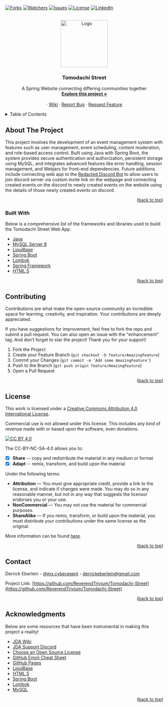 <div id="top"></div>

<!-- PROJECT SHIELDS -->
<!--
*** I'm using markdown "reference style" links for readability.
*** Reference links are enclosed in brackets [ ] instead of parentheses ( ).
*** See the bottom of this document for the declaration of the reference variables
*** for contributors-url, forks-url, etc. This is an optional, concise syntax you may use.
*** https://www.markdownguide.org/basic-syntax/#reference-style-links
-->
[![Forks][forks-shield]][forks-url]
[![Watchers][watchers-shield]][watchers-url]
[![Issues][issues-shield]][issues-url]
[![License][license-shield]][license-url]
[![LinkedIn][linkedin-shield]][linkedin-url]
<!-- PROJECT LOGO -->
<br />
<div align="center">
  <a href="https://github.com/ReverendTrivium/Tomodachi-Street">
    <img src="https://i.imgur.com/meGT6vF.jpeg" alt="Logo" width="150" height="150">
  </a>

<h3 align="center">Tomodachi Street</h3>
<p align="center">
    A Spring Website connecting differing communities together
    <br />
    <a href="https://github.com/ReverendTrivium/Tomodachi-Street"><strong>Explore this project »</strong></a>
    <br />
    <br />
    ·
    <a href="https://github.com/ReverendTrivium/Tomodachi-Street/wiki">Wiki</a>
    ·
    <a href="https://github.com/ReverendTrivium/Tomodachi-Street/issues">Report Bug</a>
    ·
    <a href="https://github.com/ReverendTrivium/Tomodachi-Street/issues">Request Feature</a>
  </p>
</div>

<!-- TABLE OF CONTENTS -->
<details>
  <summary>Table of Contents</summary>
  <ol>
    <li>
      <a href="#about-the-project">About The Project</a>
      <ul>
        <li><a href="#built-with">Built With</a></li>
      </ul>
    </li>
    <li><a href="#contributing">Contributing</a></li>
    <li><a href="#license">License</a></li>
    <li><a href="#contact">Contact</a></li>
    <li><a href="#acknowledgments">Acknowledgments</a></li>
  </ol>
</details>

<!-- ABOUT THE PROJECT -->
## About The Project
This project involves the development of an event management system with features such as user management, 
event scheduling, content moderation, and role-based access control. Built using Java 
with Spring Boot, the system provides secure authentication and authorization, 
persistent storage using MySQL, and integrates advanced features like error handling, 
session management, and Webjars for front-end dependencies. Future additions include connecting web app
to the [Redacted Discord Bot](https://github.com/ReverendTrivium/RedactedBot) to allow users to join
discord server via custom invite link on the webpage and connecting created events on the discord to newly created events
on the website using the details of those newly created events on discord.

<p align="right">(<a href="#top">back to top</a>)</p>

### Built With

Below is a comprehensive list of the frameworks and libraries used to build the Tomodachi Street Web App.

* [Java](https://github.com/DV8FromTheWorld/JDA)
* [MySQL Server 8](https://dev.mysql.com/downloads/mysql/8.0.html)
* [LiquiBase](https://www.liquibase.com)
* [Spring Boot](https://spring.io/projects/spring-boot)
* [Lombok](https://projectlombok.org)
* [Spring Framework](https://spring.io/projects/spring-framework)
* [HTML 5](https://www.w3schools.com/html/)

<p align="right">(<a href="#top">back to top</a>)</p>

<!-- CONTRIBUTING -->
## Contributing

Contributions are what make the open-source community an incredible space for learning, creativity, and inspiration. Your contributions are deeply appreciated.

If you have suggestions for improvement, feel free to fork the repo and submit a pull request. You can also open an issue with the "enhancement" tag.
And don’t forget to star the project! Thank you for your support!

1. Fork the Project
2. Create your Feature Branch (`git checkout -b feature/AmazingFeature`)
3. Commit your Changes (`git commit -m 'Add some AmazingFeature'`)
4. Push to the Branch (`git push origin feature/AmazingFeature`)
5. Open a Pull Request

<p align="right">(<a href="#top">back to top</a>)</p>

<!-- LICENSE -->
## License

This work is licensed under a
[Creative Commons Attribution 4.0 International License][cc-by].

Commercial use is not allowed under this license. This includes any kind of revenue made with or based upon the software, even donations.

[![CC BY 4.0][cc-by-image]][cc-by]

The CC-BY-NC-SA-4.0 allows you to:
- [x] **Share** -- copy and redistribute the material in any medium or format
- [x] **Adapt** -- remix, transform, and build upon the material

Under the following terms:
- **Attribution** — You must give appropriate credit, provide a link to the license, and indicate if changes were made. You may do so in any reasonable manner, but not in any way that suggests the licensor endorses you or your use.
- **NonCommercial** — You may not use the material for commercial purposes.
- **ShareAlike** — If you remix, transform, or build upon the material, you must distribute your contributions under the same license as the original.

More information can be found [here](https://creativecommons.org/licenses/by-nc-sa/4.0/).

<p align="right">(<a href="#top">back to top</a>)</p>



<!-- CONTACT -->
## Contact

Derrick Eberlein - [@mx.cyberagent](https://www.instagram.com/mx.cyberagent/) - derrickeberlein@gmail.com

Project Link: [https://github.com/ReverendTrivium/Tomodachi-Street](https://github.com/ReverendTrivium/Tomodachi-Street)

<p align="right">(<a href="#top">back to top</a>)</p>

<!-- ACKNOWLEDGMENTS -->
## Acknowledgments

Below are some resources that have been instrumental in making this project a reality!

* [JDA Wiki](https://jda.wiki/introduction/jda/)
* [JDA Support Discord](https://discord.gg/0hMr4ce0tIl3SLv5)
* [Choose an Open Source License](https://choosealicense.com)
* [GitHub Emoji Cheat Sheet](https://www.webpagefx.com/tools/emoji-cheat-sheet)
* [GitHub Pages](https://pages.github.com)
* [LiquiBase](https://docs.liquibase.com/home.html)
* [HTML 5](https://www.w3schools.com/html/)
* [Spring Boot](https://spring.io/projects/spring-boot#learn)
* [Lombok](https://projectlombok.org/features/)
* [MySQL](https://www.w3schools.com/MySQL/default.asp)

<p align="right">(<a href="#top">back to top</a>)</p>

<!-- MARKDOWN LINKS & IMAGES -->
<!-- https://www.markdownguide.org/basic-syntax/#reference-style-links -->
[forks-shield]: https://img.shields.io/github/forks/ReverendTrivium/Tomodachi-Street?style=for-the-badge
[forks-url]: https://github.com/ReverendTrivium/Tomodachi-Street/forks
[watchers-shield]: https://img.shields.io/github/watchers/ReverendTrivium/Tomodachi-Street?style=for-the-badge
[watchers-url]: https://github.com/ReverendTrivium/Tomodachi-Street/watchers
[issues-shield]: https://img.shields.io/github/issues/ReverendTrivium/Tomodachi-Street?style=for-the-badge
[issues-url]: https://github.com/ReverendTrivium/Tomodachi-Street/issues
[license-shield]: https://img.shields.io/badge/License-CC%20BY%204.0-lightgrey.svg?style=for-the-badge
[license-url]: https://github.com/ReverendTrivium/Tomodachi-Street/blob/main/LICENSE
[linkedin-shield]: https://img.shields.io/badge/-LinkedIn-black.svg?style=for-the-badge&logo=linkedin&colorB=555
[linkedin-url]: https://www.linkedin.com/in/derrickeberlein/
[cc-by]: http://creativecommons.org/licenses/by/4.0/
[cc-by-image]: https://i.creativecommons.org/l/by/4.0/88x31.png
[cc-by-shield]: https://img.shields.io/badge/License-CC%20BY%204.0-lightgrey.svg

